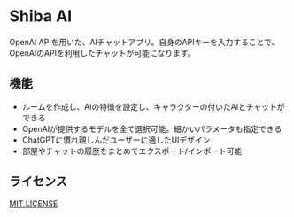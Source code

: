 # Shiba AI

OpenAI APIを用いた、AIチャットアプリ。自身のAPIキーを入力することで、OpenAIのAPIを利用したチャットが可能になります。

## 機能
- ルームを作成し、AIの特徴を設定し、キャラクターの付いたAIとチャットができる
- OpenAIが提供するモデルを全て選択可能。細かいパラメータも指定できる
- ChatGPTに慣れ親しんだユーザーに適したUIデザイン
- 部屋やチャットの履歴をまとめてエクスポート/インポート可能

## ライセンス
[MIT LICENSE](LICENSE)
